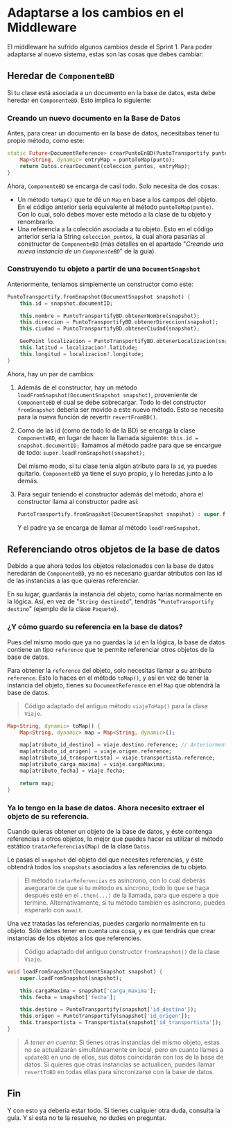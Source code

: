 # Adaptarse a los cambios en el Middleware

El middleware ha sufrido algunos cambios desde el Sprint 1. Para poder adaptarse al nuevo sistema, estas son las cosas que debes cambiar:

## Heredar de `ComponenteBD`

Si tu clase está asociada a un documento en la base de datos, esta debe heredar en `ComponenteBD`. Esto implica lo siguiente:

### Creando un nuevo documento en la Base de Datos

Antes, para crear un documento en la base de datos, necesitabas tener tu propio método, como este:

```dart
static Future<DocumentReference> crearPuntoEnBD(PuntoTransportify punto) {
    Map<String, dynamic> entryMap = puntoToMap(punto);
    return Datos.crearDocument(coleccion_puntos, entryMap);
}
```

Ahora, `ComponenteBD` se encarga de casi todo. Solo necesita de dos cosas:
- Un método `toMap()` que te dé un `Map` en base a los campos del objeto. En el código anterior sería equivalente al método `puntoToMap(punto)`. Con lo cual, solo debes mover este método a la clase de tu objeto y renombrarlo.
- Una referencia a la colección asociada a tu objeto. Esto en el código anterior sería la String `coleccion_puntos`, la cual ahora pasarías al constructor de `ComponenteBD` (más detalles en el apartado "*Creando una nueva instancia de un `ComponenteBD`*" de la guía).

### Construyendo tu objeto a partir de una `DocumentSnapshot`

Anteriormente, teníamos simplemente un constructor como este:

```dart
PuntoTransportify.fromSnapshot(DocumentSnapshot snapshot) {
    this.id = snapshot.documentID;

    this.nombre = PuntoTransportifyBD.obtenerNombre(snapshot);
    this.direccion = PuntoTransportifyBD.obtenerDireccion(snapshot);
    this.ciudad = PuntoTransportifyBD.obtenerCiudad(snapshot);

    GeoPoint localizacion = PuntoTransportifyBD.obtenerLocalizacion(snapshot);
    this.latitud = localizacion?.latitude;
    this.longitud = localizacion?.longitude;
}
```

Ahora, hay un par de cambios:

1. Además de el constructor, hay un método `loadFromSnapshot(DocumentSnapshot snapshot)`, proveniente de `ComponenteBD` el cual se debe sobrecargar. Todo lo del constructor `fromSnapshot` debería ser movido a este nuevo método. Esto se necesita para la nueva función de revertir `revertFromBD()`.
2. Como de las id (como de todo lo de la BD) se encarga la clase `ComponenteBD`, en lugar de hacer la llamada siguiente: `this.id = snapshot.documentID;` llamamos al método padre para que se encargue de todo: `super.loadFromSnapshot(snapshot);`

    Del mismo modo, si tu clase tenía algún atributo para la `id`, ya puedes quitarlo. `ComponenteBD` ya tiene el suyo propio, y lo heredas junto a lo demás.

3. Para seguir teniendo el constructor además del método, ahora el constructor llama al constructor padre así:

    ```dart
    PuntoTransportify.fromSnapshot(DocumentSnapshot snapshot) : super.fromSnapshot(snapshot);
    ```

    Y el padre ya se encarga de llamar al método `loadFromSnapshot`.

## Referenciando otros objetos de la base de datos

Debido a que ahora todos los objetos relacionados con la base de datos heredarán de `ComponenteBD`, ya no es necesario guardar atributos con las id de las instancias a las que quieras referenciar.

En su lugar, guardarás la instancia del objeto, como harías normalmente en la lógica. Así, en vez de "`String destinoId`", tendrás "`PuntoTransportify destino`" (ejemplo de la clase `Paquete`).

### ¿Y cómo guardo su referencia en la base de datos?

Pues del mismo modo que ya no guardas la `id` en la lógica, la base de datos contiene un tipo `reference` que te permite referenciar otros objetos de la base de datos.

Para obtener la `reference` del objeto, solo necesitas llamar a su atributo `reference`. Esto lo haces en el método `toMap()`, y así en vez de tener la instancia del objeto, tienes su `DocumentReference` en el `Map` que obtendrá la base de datos.


>Código adaptado del antiguo método `viajeToMap()` para la clase `Viaje`.

```dart
Map<String, dynamic> toMap() {
    Map<String, dynamic> map = Map<String, dynamic>();

    map[atributo_id_destino] = viaje.destino.reference; // Anteriormente: viaje.destinoId;
    map[atributo_id_origen] = viaje.origen.reference;
    map[atributo_id_transportista] = viaje.transportista.reference;
    map[atributo_carga_maxima] = viaje.cargaMaxima;
    map[atributo_fecha] = viaje.fecha;

    return map;
}
```

### Ya lo tengo en la base de datos. Ahora necesito extraer el objeto de su referencia.

Cuando quieras obtener un objeto de la base de datos, y éste contenga referencias a otros objetos, lo mejor que puedes hacer es utilizar el método estático `tratarReferencias(Map)` de la clase `Datos`.

Le pasas el `snapshot` del objeto del que necesites referencias, y éste obtendrá todos los `snapshots` asociados a las referencias de tu objeto.

>El método `tratarReferencias` es asíncrono, con lo cual deberás asegurarte de que si tu método es síncrono, todo lo que se haga después esté en el `.then(...)` de la llamada, para que espere a que termine. Alternativamente, si tu método también es asíncrono, puedes esperarlo con `await`.

Una vez tratadas las referencias, puedes cargarlo normalmente en tu objeto. Sólo debes tener en cuenta una cosa, y es que tendrás que crear instancias de los objetos a los que referencies.

>Código adaptado del antiguo constructor `fromSnapshot()` de la clase `Viaje`.

```dart
void loadFromSnapshot(DocumentSnapshot snapshot) {
    super.loadFromSnapshot(snapshot);

    this.cargaMaxima = snapshot['carga_maxima'];
    this.fecha = snapshot['fecha'];

    this.destino = PuntoTransportify(snapshot['id_destino']);
    this.origen = PuntoTransportify(snapshot['id_origen']);
    this.transportista = Transportista(snapshot['id_transportista']);
}
```

>*A tener en cuenta*: Si tienes otras instancias del mismo objeto, estas no se actualizarán simultáneamente en local, pero en cuanto llames a `updateBD` en uno de ellos, sus datos coincidarán con los de la base de datos. Si quieres que otras instancias se actualicen, puedes llamar `revertToBD` en todas ellas para sincronizarse con la base de datos.

## Fin
Y con esto ya debería estar todo. Si tienes cualquier otra duda, consulta la guía. Y si esta no te la resuelve, no dudes en preguntar.
